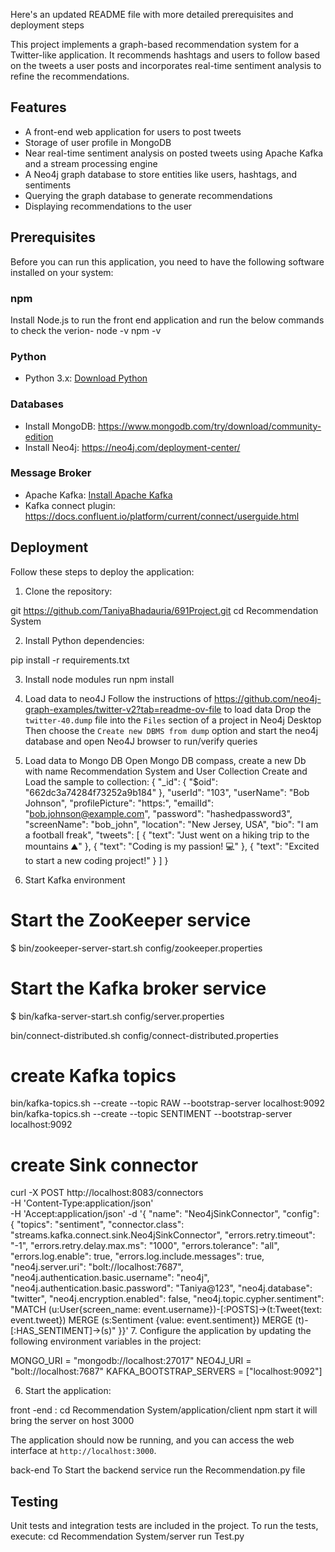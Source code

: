 Here's an updated README file with more detailed prerequisites and deployment steps

This project implements a graph-based recommendation system for a Twitter-like application. 
It recommends hashtags and users to follow based on the tweets a user posts and incorporates real-time sentiment analysis to refine the recommendations.

## Features
- A front-end web application for users to post tweets
- Storage of user profile in MongoDB
- Near real-time sentiment analysis on posted tweets using Apache Kafka and a stream processing engine
- A Neo4j graph database to store entities like users, hashtags, and sentiments
- Querying the graph database to generate recommendations
- Displaying recommendations to the user

## Prerequisites

Before you can run this application, you need to have the following software installed on your system:

### npm
Install Node.js to run the front end application and run the below commands to check the verion-
node -v
npm -v

### Python

- Python 3.x: [Download Python](https://www.python.org/downloads/)

### Databases

- Install MongoDB: https://www.mongodb.com/try/download/community-edition
- Install Neo4j: https://neo4j.com/deployment-center/

### Message Broker

- Apache Kafka: [Install Apache Kafka](https://kafka.apache.org/downloads)
- Kafka connect plugin: https://docs.confluent.io/platform/current/connect/userguide.html

## Deployment

Follow these steps to deploy the application:

1. Clone the repository:

git https://github.com/TaniyaBhadauria/691Project.git
cd Recommendation System

2. Install Python dependencies:

pip install -r requirements.txt

3. Install node modules
 run npm install

4. Load data to neo4J
Follow the instructions of https://github.com/neo4j-graph-examples/twitter-v2?tab=readme-ov-file to load data 
Drop the `twitter-40.dump` file into the `Files` section of a project in Neo4j Desktop
Then choose the `Create new DBMS from dump` option
and start the neo4j database and open Neo4J browser to run/verify queries

5. Load data to Mongo DB
Open Mongo DB compass, create a new Db with name Recommendation System and User Collection 
Create and Load the sample to collection:
   {
   "_id": {
   "$oid": "662dc3a74284f73252a9b184"
   },
   "userId": "103",
   "userName": "Bob Johnson",
   "profilePicture": "https:",
   "emailId": "bob.johnson@example.com",
   "password": "hashedpassword3",
   "screenName": "bob_john",
   "location": "New Jersey, USA",
   "bio": "I am a football freak",
   "tweets": [
   {
   "text": "Just went on a hiking trip to the mountains ⛰️"
   },
   {
   "text": "Coding is my passion! 💻"
   },
   {
   "text": "Excited to start a new coding project!"
   }
   ]
   }

6. Start Kafka environment
# Start the ZooKeeper service
$ bin/zookeeper-server-start.sh config/zookeeper.properties

# Start the Kafka broker service
$ bin/kafka-server-start.sh config/server.properties

bin/connect-distributed.sh config/connect-distributed.properties
# create Kafka topics
bin/kafka-topics.sh --create --topic RAW --bootstrap-server localhost:9092
bin/kafka-topics.sh --create --topic SENTIMENT --bootstrap-server localhost:9092

# create Sink connector
curl -X POST http://localhost:8083/connectors \
-H 'Content-Type:application/json' \
-H 'Accept:application/json' -d '{
"name": "Neo4jSinkConnector",
"config": {
"topics": "sentiment",
"connector.class": "streams.kafka.connect.sink.Neo4jSinkConnector",
"errors.retry.timeout": "-1",
"errors.retry.delay.max.ms": "1000",
"errors.tolerance": "all",
"errors.log.enable": true,
"errors.log.include.messages": true,
"neo4j.server.uri": "bolt://localhost:7687",
"neo4j.authentication.basic.username": "neo4j",
"neo4j.authentication.basic.password": "Taniya@123",
"neo4j.database": "twitter",
"neo4j.encryption.enabled": false,
"neo4j.topic.cypher.sentiment": "MATCH (u:User{screen_name: event.username})-[:POSTS]->(t:Tweet{text: event.tweet}) MERGE (s:Sentiment {value: event.sentiment}) MERGE (t)-[:HAS_SENTIMENT]->(s)"
}}'
7. Configure the application by updating the following environment variables in the project:

MONGO_URI = "mongodb://localhost:27017"
NEO4J_URI = "bolt://localhost:7687"
KAFKA_BOOTSTRAP_SERVERS = ["localhost:9092"]


6. Start the application:

front -end :
cd Recommendation System/application/client
npm start
it will bring the server on host 3000

The application should now be running, and you can access the web interface at `http://localhost:3000`.

back-end
To Start the backend service run the Recommendation.py file

## Testing

Unit tests and integration tests are included in the project. To run the tests, execute:
cd Recommendation System/server
run Test.py
